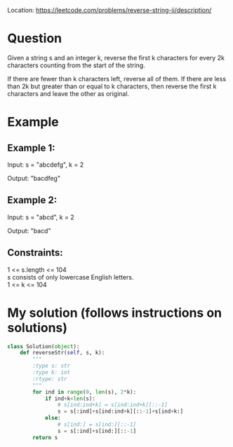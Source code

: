 Location: https://leetcode.com/problems/reverse-string-ii/description/
# Question
Given a string s and an integer k, reverse the first k characters for every 2k characters counting from the start of the string.

If there are fewer than k characters left, reverse all of them. If there are less than 2k but greater than or equal to k characters, then reverse the first k characters and leave the other as original.

 
# Example

## Example 1:

Input: s = "abcdefg", k = 2

Output: "bacdfeg"

## Example 2:

Input: s = "abcd", k = 2

Output: "bacd"

## Constraints:

1 <= s.length <= 104\
s consists of only lowercase English letters.\
1 <= k <= 104
 

# My solution (follows instructions on solutions)
```python
class Solution(object):
    def reverseStr(self, s, k):
        """
        :type s: str
        :type k: int
        :rtype: str
        """
        for ind in range(0, len(s), 2*k):
            if ind+k<len(s):
                # s[ind:ind+k] = s[ind:ind+k][::-1]
                s = s[:ind]+s[ind:ind+k][::-1]+s[ind+k:]
            else:
                # s[ind:] = s[ind:][::-1]
                s = s[:ind]+s[ind:][::-1]
        return s
```
